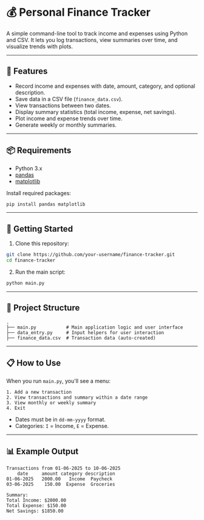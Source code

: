 # 💰 Personal Finance Tracker

A simple command-line tool to track income and expenses using Python and CSV. It lets you log transactions, view summaries over time, and visualize trends with plots.

---

## 🧩 Features

- Record income and expenses with date, amount, category, and optional description.
- Save data in a CSV file (`finance_data.csv`).
- View transactions between two dates.
- Display summary statistics (total income, expense, net savings).
- Plot income and expense trends over time.
- Generate weekly or monthly summaries.

---

## 📦 Requirements

- Python 3.x
- [pandas](https://pandas.pydata.org/)
- [matplotlib](https://matplotlib.org/)

Install required packages:

```bash
pip install pandas matplotlib
```

---

## 🚀 Getting Started

1. Clone this repository:

```bash
git clone https://github.com/your-username/finance-tracker.git
cd finance-tracker
```

2. Run the main script:

```bash
python main.py
```

---

## 📂 Project Structure

```
.
├── main.py           # Main application logic and user interface
├── data_entry.py     # Input helpers for user interaction
├── finance_data.csv  # Transaction data (auto-created)
```

---

## 📋 How to Use

When you run `main.py`, you'll see a menu:

```
1. Add a new transaction
2. View transactions and summary within a date range
3. View monthly or weekly summary
4. Exit
```

- Dates must be in `dd-mm-yyyy` format.
- Categories: `I` = Income, `E` = Expense.

---

## 📊 Example Output

```
Transactions from 01-06-2025 to 10-06-2025
    date     amount category description
01-06-2025   2000.00   Income  Paycheck
03-06-2025    150.00  Expense  Groceries

Summary:
Total Income: $2000.00
Total Expense: $150.00
Net Savings: $1850.00
```
